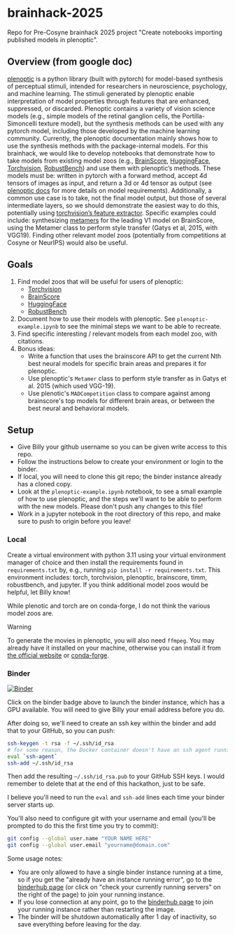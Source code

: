 # brainhack-2025

Repo for Pre-Cosyne brainhack 2025 project "Create notebooks importing published models in plenoptic".

## Overview (from google doc)

[plenoptic](https://plenoptic.org/) is a python library (built with pytorch) for model-based synthesis of perceptual stimuli, intended for researchers in neuroscience, psychology, and machine learning. The stimuli generated by plenoptic enable interpretation of model properties through features that are enhanced, suppressed, or discarded. Plenoptic contains a variety of vision science models (e.g., simple models of the retinal ganglion cells, the Portilla-Simoncelli texture model), but the synthesis methods can be used with any pytorch model, including those developed by the machine learning community. Currently, the plenoptic documentation mainly shows how to use the synthesis methods with the package-internal models. For this brainhack, we would like to develop notebooks that demonstrate how to take models from existing model zoos (e.g., [BrainScore](https://www.brain-score.org/tutorials/models/quickstart), [HuggingFace](https://huggingface.co/models?pipeline_tag=image-classification&sort=trending), [Torchvision](https://pytorch.org/vision/stable/models.html), [RobustBench](https://github.com/RobustBench/robustbench?tab=readme-ov-file#model-zoo-quick-tour)) and use them with plenoptic’s methods. These models must be: written in pytorch with a forward method, accept 4d tensors of images as input, and return a 3d or 4d tensor as output (see [plenoptic docs](https://docs.plenoptic.org/docs/branch/main/models.html) for more details on model requirements). Additionally, a common use case is to take, not the final model output, but those of several intermediate layers, so we should demonstrate the easiest way to do this, potentially using [torchvision’s feature extractor](https://pytorch.org/vision/stable/feature_extraction.html). Specific examples could include: synthesizing [metamers](https://docs.plenoptic.org/docs/branch/main/tutorials/intro/06_Metamer.html) for the leading V1 model on BrainScore, using the Metamer class to perform style transfer (Gatys et al, 2015, with VGG19). Finding other relevant model zoos (potentially from competitions at Cosyne or NeurIPS) would also be useful.

## Goals

1. Find model zoos that will be useful for users of plenoptic:
   - [Torchvision](https://pytorch.org/vision/stable/models.html)
   - [BrainScore](https://www.brain-score.org/tutorials/models/quickstart)
   - [HuggingFace](https://huggingface.co/models?pipeline_tag=image-classification&sort=trending)
   - [RobustBench](https://github.com/RobustBench/robustbench?tab=readme-ov-file#model-zoo-quick-tour)
2. Document how to use their models with plenoptic. See `plenoptic-example.ipynb` to see the minimal steps we want to be able to recreate.
3. Find specific interesting / relevant models from each model zoo, with citations.
4. Bonus ideas:
    - Write a function that uses the brainscore API to get the current Nth best neural models for specific brain areas and prepares it for plenoptic.
    - Use plenoptic's `Metamer` class to perform style transfer as in Gatys et al. 2015 (which used VGG-19).
    - Use plenotic's `MADCompetition` class to compare against among brainscore's top models for different brain areas, or between the best neural and behavioral models.

## Setup 

- Give Billy your github username so you can be given write access to this repo.
- Follow the instructions below to create your environment or login to the binder.
- If local, you will need to clone this git repo; the binder instance already has a cloned copy.
- Look at the `plenoptic-example.ipynb` notebook, to see a small example of how to use plenoptic, and the steps we'll want to be able to perform with the new models. Please don't push any changes to this file!
- Work in a jupyter notebook in the root directory of this repo, and make sure to push to origin before you leave!

### Local

Create a virtual environment with python 3.11 using your virtual environment manager of choice and then install the requirements found in `requirements.txt` by, e.g., running `pip install -r requirements.txt`. This environment includes: torch, torchvision, plenoptic, brainscore, timm, robustbench, and jupyter. If you think additional model zoos would be helpful, let Billy know!

While plenotic and torch are on conda-forge, I do not think the various model zoos are.

> [!WARNING]
> To generate the movies in plenoptic, you will also need `ffmpeg`. You may already have it installed on your machine, otherwise you can install it from [the official website](https://ffmpeg.org/download.html) or [conda-forge](https://anaconda.org/conda-forge/ffmpeg).

### Binder

[![Binder](https://mybinder.org/badge_logo.svg)](https://binder.flatironinstitute.org/v2/user/wbroderick/brainhack2025)

Click on the binder badge above to launch the binder instance, which has a GPU available. You will need to give Billy your email address before you do.

After doing so, we'll need to create an ssh key within the binder and add that to your GitHub, so you can push:

```sh
ssh-keygen -t rsa -f ~/.ssh/id_rsa
# for some reason, the Docker container doesn't have an ssh agent running by default
eval `ssh-agent`
ssh-add ~/.ssh/id_rsa
```

Then add the resulting `~/.ssh/id_rsa.pub` to your GitHub SSH keys. I would remember to delete that at the end of this hackathon, just to be safe.

I believe you'll need to run the `eval` and `ssh-add` lines each time your binder server starts up.

You'll also need to configure git with your username and email (you'll be prompted to do this the first time you try to commit):

``` sh
git config --global user.name "YOUR NAME HERE"
git config --global user.email "yourname@domain.com"
```

Some usage notes:

- You are only allowed to have a single binder instance running at a time, so if you get the "already have an instance running error", go to the [binderhub page](https://binder.flatironinstitute.org/hub/hub/home) (or click on "check your currently running servers" on the right of the page) to join your running instance.
- If you lose connection at any point, go to the [binderhub page](https://binder.flatironinstitute.org/hub/hub/home) to join your running instance rather than restarting the image.
- The binder will be shutdown automatically after 1 day of inactivity, so save everything before leaving for the day.
